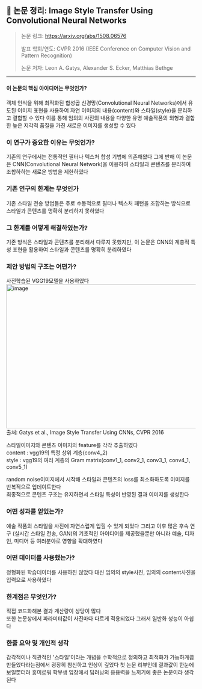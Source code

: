 ## 📄 논문 정리: Image Style Transfer Using Convolutional Neural Networks

> 논문 링크: https://arxiv.org/abs/1508.06576
> 
> 발표 학회/연도: CVPR 2016 (IEEE Conference on Computer Vision and Pattern Recognition)
> 
> 논문 저자: Leon A. Gatys, Alexander S. Ecker, Matthias Bethge

---

#### 이 논문의 핵심 아이디어는 무엇인가?

객체 인식을 위해 최적화된 합성곱 신경망(Convolutional Neural Networks)에서 
유도된 이미지 표현을 사용하여 자연 이미지의 내용(content)와 스타일(style)을 
분리하고 결합할 수 있다 이를 통해 임의의 사진의 내용을 다양한 유명 예술작품의 
외형과 결합한 높은 지각적 품질을 가진 새로운 이미지를 생성할 수 있다


### 이 연구가 중요한 이유는 무엇인가?

기존의 연구에서는 전통적인 필터나 텍스처 합성 기법에 의존해왔다 
그에 반해 이 논문은 CNN(Convolutional Neural Network)을 이용하여 스타일과 콘텐츠를 분리하여
조합하하는 새로운 방법을 제한하였다


### 기존 연구의 한계는 무엇인가

기존 스타일 전송 방법들은 주로 수동적으로 필터나 텍스처 패턴을 조합하는 방식으로 스타일과
콘텐츠를 명확히 분리하지 못하였다


### 그 한계를 어떻게 해결하였는가?

기존 방식은 스타일과 콘텐츠를 분리해서 다루지 못했지만, 이 논문은 CNN의 계층적 특성 표현을 
활용하여 스타일과 콘텐츠를 명확히 분리하였다

### 제안 방법의 구조는 어떤가?

사전학습된 VGG19모델을 사용하였다 
<img width="721" height="383" alt="image" src="https://github.com/user-attachments/assets/7d9b064c-27ef-4bd7-9664-43737344c52d" />
출처: Gatys et al., Image Style Transfer Using CNNs, CVPR 2016


스타일이미지와 콘텐츠 이미지의 feature를 각각 추출하였다  
    content : vgg19의 특정 상위 계층(conv4_2)  
    style : vgg19의 여러 계층의 Gram matrix(conv1_1, conv2_1, conv3_1, conv4_1, conv5_1)  
  
random noise이미지에서 시작해 스타일과 콘텐츠의 loss를 최소화하도록 이미지를 반복적으로
업데이트한다  
최종적으로 콘텐츠 구조는 유지하면서 스타일 특성이 반영된 결과 이미지를 생성한다


### 어떤 성과를 얻었는가?

예술 작품의 스타일을 사진에 자연스럽게 입힐 수 있게 되었다 그리고 이후 많은 후속 연구
(실시간 스타일 전송, GAN)의 기초적인 아이디어를 제공했을뿐만 아니라 예술, 디자인, 미디어 등
여러분야로 영향을 확대하였다


### 어떤 데이터를 사용했는가?

정형화된 학습데이터를 사용하진 않았다 대신 임의의 style사진, 임의의 content사진을 입력으로
사용하였다


### 한계점은 무엇인가?

직접 코드화해본 결과 계산량이 상당이 많다  
또한 논문상에서 파라미터값이 사진마다 다르게 적용되었다 그래서 일반화 성능이 아쉽다


### 한줄 요약 및 개인적 생각
감각적이나 직관적인 '스타일'이라는 개념을 수학적으로 정의하고 최적화가 가능하게끔 만들었다라는점에서
굉장히 참신하고 인상이 깊었다 첫 논문 리뷰인데 결과값이 한눈에 보일뿐더러 흥미로워 학부생 입장에서
딥러닝의 응용력을 느끼기에 좋은 논문이라 생각된다



